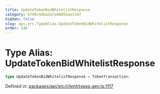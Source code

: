 ```yaml
---
title: UpdateTokenBidWhitelistResponse
category: 6749c4dba3a7a4005bae1197
hidden: false
slug: api.src.TypeAlias.UpdateTokenBidWhitelistResponse
order: 146
---
```


# Type Alias: UpdateTokenBidWhitelistResponse

```ts
type UpdateTokenBidWhitelistResponse = TokenTransaction;
```

Defined in: [packages/api/src/client/types.gen.ts:1117](https://github.com/zkcloudworker/minatokens-lib/blob/main/packages/api/src/client/types.gen.ts#L1117)
